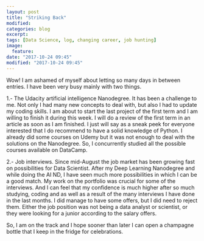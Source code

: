 ```yaml
---
layout: post
title: "Striking Back"
modified:
categories: blog
excerpt:
tags: [Data Science, log, changing career, job hunting]
image:
  feature:
date: "2017-10-24 09:45"
modified: "2017-10-24 09:45"
---
```


Wow! I am ashamed of myself about letting so many days in between entries. I have been very busy mainly with two things.

1.- The Udacity artificial intelligence Nanodegree. It has been a challenge to me. Not only I had many new concepts to deal with, but also I had to update my coding skills. I am about to start the last project of the first term and I am willing to finish it during this week. I will do a review of the first term in an article as soon as I am finished.  I just will say as a sneak peek for everyone interested that I do recommend to have a solid knowledge of Python. I already did some courses on Udemy but it was not enough to deal with the solutions on the Nanodegree. So, I concurrently studied all the possible courses available on DataCamp.

2.- Job interviews. Since mid-August the job market has been growing fast on possibilities for Data Scientist. After my Deep Learning Nanodegree and while doing the AI ND, I have seen much more possibilities in which I can be a good match. My work on the portfolio was crucial for some of the interviews. And I can feel that my confidence is much higher after so much studying, coding and as well as a result of the many interviews I have done in the last months. I did manage to have some offers, but I did need to reject them. Either the job position was not being a data analyst or scientist, or they were looking for a junior according to the salary offers.

So, I am on the track and I hope sooner than later I can open a champagne bottle that I keep in the fridge for celebrations.
